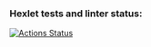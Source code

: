 ### Hexlet tests and linter status:
[![Actions Status](https://github.com/BichaevIvan/frontend-project-44/workflows/hexlet-check/badge.svg)](https://github.com/BichaevIvan/frontend-project-44/actions)
